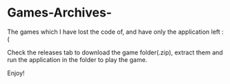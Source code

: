 # Games-Archives-
The games which I have lost the code of, and have only the application left :(

Check the releases tab to download the game folder(.zip), extract them and run the application in the folder to play the game.

Enjoy!
